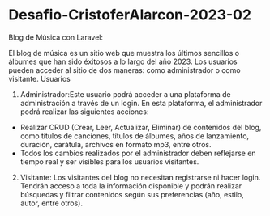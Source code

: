 # Desafio-CristoferAlarcon-2023-02
Blog de Música con Laravel:

El blog de música es un sitio web que muestra los últimos sencillos o álbumes que han sido
éxitosos a lo largo del año 2023. Los usuarios pueden acceder al sitio de dos maneras: como
administrador o como visitante.
Usuarios
1. Administrador:Este usuario podrá acceder a una plataforma de administración a través de
un login. En esta plataforma, el administrador podrá realizar las siguientes acciones:
- Realizar CRUD (Crear, Leer, Actualizar, Eliminar) de contenidos del blog, como
títulos de canciones, títulos de álbumes, años de lanzamiento, duración, carátula,
archivos en formato mp3, entre otros.
- Todos los cambios realizados por el administrador deben reflejarse en tiempo real
y ser visibles para los usuarios visitantes.
2. Visitante: Los visitantes del blog no necesitan registrarse ni hacer login. Tendrán acceso a
toda la información disponible y podrán realizar búsquedas y filtrar contenidos según sus
preferencias (año, estilo, autor, entre otros).
